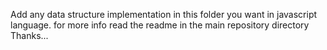 Add any data structure implementation in this folder you want in javascript language. for more info read the readme in the main repository directory
Thanks...